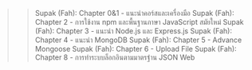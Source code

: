>> Supak (Fah): Chapter 0&1 - แนะนำคอร์สและเครื่องมือ
>> Supak (Fah): Chapter 2 - การใช้งาน npm และพื้นฐานภาษา JavaScript สมัยใหม่
>> Supak (Fah): Chapter 3 - แนะนำ Node.js และ Express.js
>> Supak (Fah): Chapter 4 - แนะนำ MongoDB
>> Supak (Fah): Chapter 5 - Advance Mongoose
>> Supak (Fah): Chapter 6 - Upload File
>> Supak (Fah): Chapter 8 - การทำระบบล็อกอินตามมาตรฐําน JSON Web
